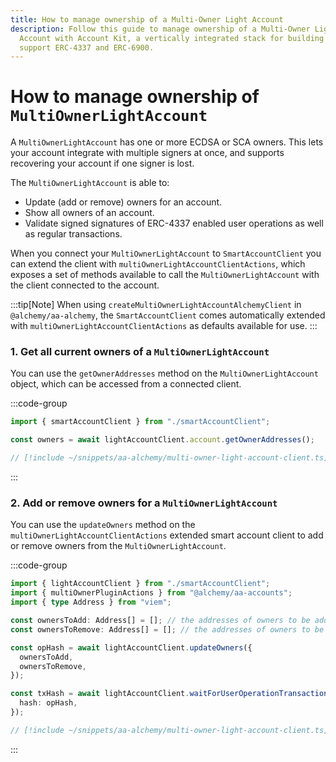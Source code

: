 ```yaml
---
title: How to manage ownership of a Multi-Owner Light Account
description: Follow this guide to manage ownership of a Multi-Owner Light
  Account with Account Kit, a vertically integrated stack for building apps that
  support ERC-4337 and ERC-6900.
---
```



# How to manage ownership of `MultiOwnerLightAccount`

A `MultiOwnerLightAccount` has one or more ECDSA or SCA owners. This lets your account integrate with multiple signers at once, and supports recovering your account if one signer is lost.

The `MultiOwnerLightAccount` is able to:

- Update (add or remove) owners for an account.
- Show all owners of an account.
- Validate signed signatures of ERC-4337 enabled user operations as well as regular transactions.

When you connect your `MultiOwnerLightAccount` to `SmartAccountClient` you can extend the client with `multiOwnerLightAccountClientActions`, which exposes a set of methods available to call the `MultiOwnerLightAccount` with the client connected to the account.

:::tip[Note]
When using `createMultiOwnerLightAccountAlchemyClient` in `@alchemy/aa-alchemy`, the `SmartAccountClient` comes automatically extended with `multiOwnerLightAccountClientActions` as defaults available for use.
:::

### 1. Get all current owners of a `MultiOwnerLightAccount`

You can use the `getOwnerAddresses` method on the `MultiOwnerLightAccount` object, which can be accessed from a connected client.

:::code-group

```ts [example.ts]
import { smartAccountClient } from "./smartAccountClient";

const owners = await lightAccountClient.account.getOwnerAddresses();
```

```ts [smartAccountClient.ts]
// [!include ~/snippets/aa-alchemy/multi-owner-light-account-client.ts]
```

:::

### 2. Add or remove owners for a `MultiOwnerLightAccount`

You can use the `updateOwners` method on the `multiOwnerLightAccountClientActions` extended smart account client to add or remove owners from the `MultiOwnerLightAccount`.

:::code-group

```ts [example.ts]
import { lightAccountClient } from "./smartAccountClient";
import { multiOwnerPluginActions } from "@alchemy/aa-accounts";
import { type Address } from "viem";

const ownersToAdd: Address[] = []; // the addresses of owners to be added
const ownersToRemove: Address[] = []; // the addresses of owners to be removed

const opHash = await lightAccountClient.updateOwners({
  ownersToAdd,
  ownersToRemove,
});

const txHash = await lightAccountClient.waitForUserOperationTransaction({
  hash: opHash,
});
```

```ts [smartAccountClient.ts]
// [!include ~/snippets/aa-alchemy/multi-owner-light-account-client.ts]
```

:::
